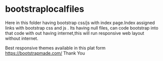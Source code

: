 # bootstraplocalfiles
Here in this folder having bootstrap css/js with index page.Index assigned links with bootstrap css and js
. Its having null files, can code bootstrap into that code with out having internet,this will run responsive web layout without internet.

Best responsive themes available in this plat form https://bootstrapmade.com/
Thank You                    
